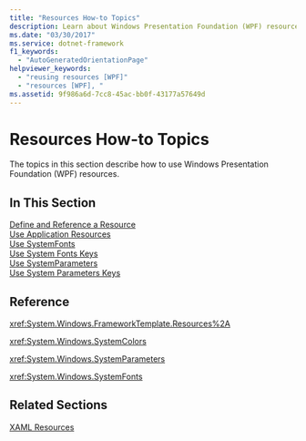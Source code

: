```yaml
---
title: "Resources How-to Topics"
description: Learn about Windows Presentation Foundation (WPF) resources and how to use these resources from this list of how-to topics.
ms.date: "03/30/2017"
ms.service: dotnet-framework
f1_keywords: 
  - "AutoGeneratedOrientationPage"
helpviewer_keywords: 
  - "reusing resources [WPF]"
  - "resources [WPF], "
ms.assetid: 9f986a6d-7cc8-45ac-bb0f-43177a57649d
---
```

# Resources How-to Topics

The topics in this section describe how to use Windows Presentation Foundation (WPF) resources.  
  
## In This Section  

 [Define and Reference a Resource](../systems/xaml-resources-how-to-define-and-reference.md)  
 [Use Application Resources](../systems/xaml-resources-how-to-use-application.md)  
 [Use SystemFonts](../systems/xaml-resources-how-to-use-system.md)  
 [Use System Fonts Keys](../systems/xaml-resources-how-to-use-system.md)  
 [Use SystemParameters](../systems/xaml-resources-how-to-use-system.md)  
 [Use System Parameters Keys](../systems/xaml-resources-how-to-use-system.md)  
  
## Reference  

 <xref:System.Windows.FrameworkTemplate.Resources%2A>  
  
 <xref:System.Windows.SystemColors>  
  
 <xref:System.Windows.SystemParameters>  
  
 <xref:System.Windows.SystemFonts>  
  
## Related Sections  

 [XAML Resources](/dotnet/desktop-wpf/fundamentals/xaml-resources-define)
